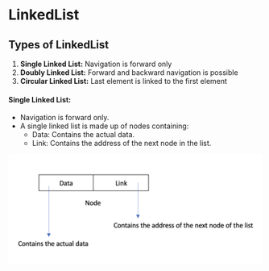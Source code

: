 # LinkedList

## Types of LinkedList
1. **Single Linked List:** Navigation is forward only
2. **Doubly Linked List:** Forward and backward navigation is possible
3. **Circular Linked List:** Last element is linked to the first element


#### **Single Linked List:** 
   - Navigation is forward only.
   - A single linked list is made up of nodes containing:
     - Data: Contains the actual data.
     - Link: Contains the address of the next node in the list.
     
<p align="center">
  <img width="555" alt="Single Linked List" src="/assets/linkedList/singleLinkedList.png">
</p>
